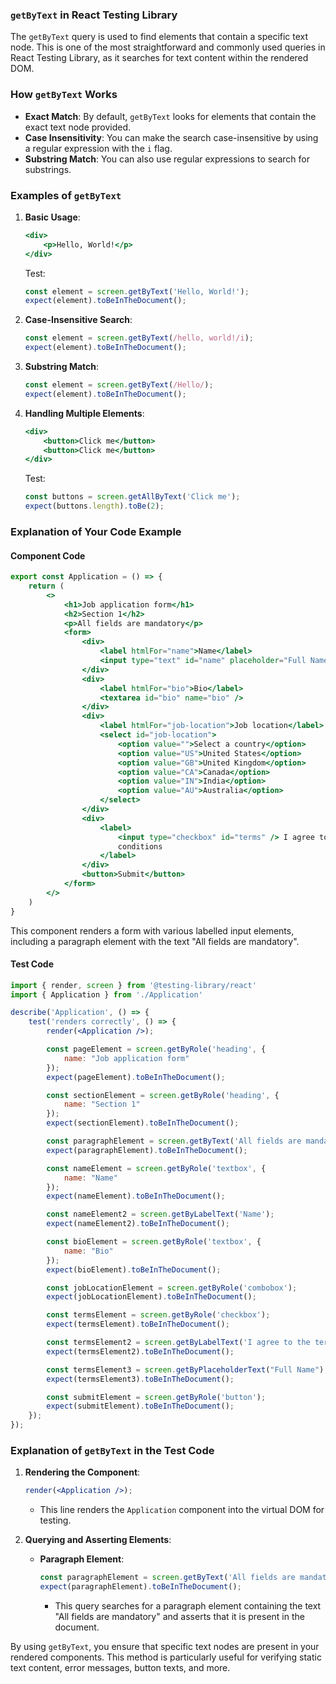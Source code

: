 ### `getByText` in React Testing Library

The `getByText` query is used to find elements that contain a specific text node. This is one of the most straightforward and commonly used queries in React Testing Library, as it searches for text content within the rendered DOM.

### How `getByText` Works

- **Exact Match**: By default, `getByText` looks for elements that contain the exact text node provided.
- **Case Insensitivity**: You can make the search case-insensitive by using a regular expression with the `i` flag.
- **Substring Match**: You can also use regular expressions to search for substrings.

### Examples of `getByText`

1. **Basic Usage**:
    ```jsx
    <div>
        <p>Hello, World!</p>
    </div>
    ```

    Test:
    ```jsx
    const element = screen.getByText('Hello, World!');
    expect(element).toBeInTheDocument();
    ```

2. **Case-Insensitive Search**:
    ```jsx
    const element = screen.getByText(/hello, world!/i);
    expect(element).toBeInTheDocument();
    ```

3. **Substring Match**:
    ```jsx
    const element = screen.getByText(/Hello/);
    expect(element).toBeInTheDocument();
    ```

4. **Handling Multiple Elements**:
    ```jsx
    <div>
        <button>Click me</button>
        <button>Click me</button>
    </div>
    ```

    Test:
    ```jsx
    const buttons = screen.getAllByText('Click me');
    expect(buttons.length).toBe(2);
    ```

### Explanation of Your Code Example

#### Component Code

```jsx
export const Application = () => {
    return (
        <>
            <h1>Job application form</h1>
            <h2>Section 1</h2>
            <p>All fields are mandatory</p>
            <form>
                <div>
                    <label htmlFor="name">Name</label>
                    <input type="text" id="name" placeholder="Full Name"/>
                </div>
                <div>
                    <label htmlFor="bio">Bio</label>
                    <textarea id="bio" name="bio" />
                </div>
                <div>
                    <label htmlFor="job-location">Job location</label>
                    <select id="job-location">
                        <option value="">Select a country</option>
                        <option value="US">United States</option>
                        <option value="GB">United Kingdom</option>
                        <option value="CA">Canada</option>
                        <option value="IN">India</option>
                        <option value="AU">Australia</option>
                    </select>
                </div>
                <div>
                    <label>
                        <input type="checkbox" id="terms" /> I agree to the terms and
                        conditions
                    </label>
                </div>
                <button>Submit</button>
            </form>
        </>
    )
}
```

This component renders a form with various labelled input elements, including a paragraph element with the text "All fields are mandatory".

#### Test Code

```jsx
import { render, screen } from '@testing-library/react'
import { Application } from './Application'

describe('Application', () => {
    test('renders correctly', () => {
        render(<Application />);

        const pageElement = screen.getByRole('heading', {
            name: "Job application form"
        });
        expect(pageElement).toBeInTheDocument();

        const sectionElement = screen.getByRole('heading', {
            name: "Section 1"
        });
        expect(sectionElement).toBeInTheDocument();

        const paragraphElement = screen.getByText('All fields are mandatory');
        expect(paragraphElement).toBeInTheDocument();

        const nameElement = screen.getByRole('textbox', {
            name: "Name"
        });
        expect(nameElement).toBeInTheDocument();

        const nameElement2 = screen.getByLabelText('Name');
        expect(nameElement2).toBeInTheDocument();

        const bioElement = screen.getByRole('textbox', {
            name: "Bio"
        });
        expect(bioElement).toBeInTheDocument();

        const jobLocationElement = screen.getByRole('combobox');
        expect(jobLocationElement).toBeInTheDocument();

        const termsElement = screen.getByRole('checkbox');
        expect(termsElement).toBeInTheDocument();

        const termsElement2 = screen.getByLabelText('I agree to the terms and conditions');
        expect(termsElement2).toBeInTheDocument();

        const termsElement3 = screen.getByPlaceholderText("Full Name");
        expect(termsElement3).toBeInTheDocument();

        const submitElement = screen.getByRole('button');
        expect(submitElement).toBeInTheDocument();
    });
});
```

### Explanation of `getByText` in the Test Code

1. **Rendering the Component**:
    ```jsx
    render(<Application />);
    ```
    - This line renders the `Application` component into the virtual DOM for testing.

2. **Querying and Asserting Elements**:
    - **Paragraph Element**:
        ```jsx
        const paragraphElement = screen.getByText('All fields are mandatory');
        expect(paragraphElement).toBeInTheDocument();
        ```
        - This query searches for a paragraph element containing the text "All fields are mandatory" and asserts that it is present in the document.

By using `getByText`, you ensure that specific text nodes are present in your rendered components. This method is particularly useful for verifying static text content, error messages, button texts, and more.